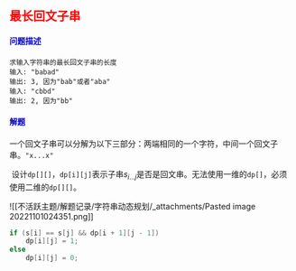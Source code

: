 ## <b style="color:red;">最长回文子串</b>

#### <span style="color:#0202c0;">问题描述</span>

```
求输入字符串的最长回文子串的长度
输入: "babad"
输出: 3, 因为"bab"或者"aba"
输入: "cbbd"
输出: 2, 因为"bb"
```

#### <span style="color:#0202c0;">解题</span>

​	一个回文子串可以分解为以下三部分：两端相同的一个字符，中间一个回文子串。`"x...x"`

​	设计`dp[][]`，`dp[i][j]`表示子串$s_{i...j}$是否是回文串。无法使用一维的`dp[]`，必须使用二维的`dp[][]`。

![[不活跃主题/解题记录/字符串动态规划/_attachments/Pasted image 20221101024351.png]]

```cpp
if (s[i] == s[j] && dp[i + 1][j - 1])
	dp[i][j] = 1;
else
	dp[i][j] = 0;
```

